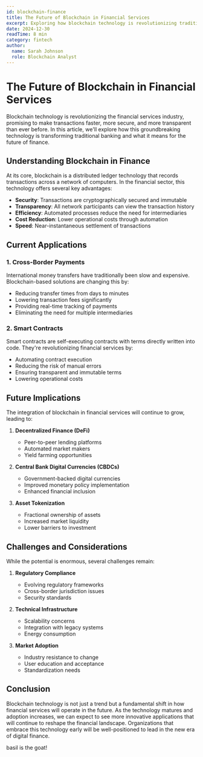 ```yaml
---
id: blockchain-finance
title: The Future of Blockchain in Financial Services
excerpt: Exploring how blockchain technology is revolutionizing traditional banking and financial services.
date: 2024-12-30
readTime: 8 min
category: fintech
author:
  name: Sarah Johnson
  role: Blockchain Analyst
---
```


# The Future of Blockchain in Financial Services

Blockchain technology is revolutionizing the financial services industry, promising to make transactions faster, more secure, and more transparent than ever before. In this article, we'll explore how this groundbreaking technology is transforming traditional banking and what it means for the future of finance.

## Understanding Blockchain in Finance

At its core, blockchain is a distributed ledger technology that records transactions across a network of computers. In the financial sector, this technology offers several key advantages:

- **Security**: Transactions are cryptographically secured and immutable
- **Transparency**: All network participants can view the transaction history
- **Efficiency**: Automated processes reduce the need for intermediaries
- **Cost Reduction**: Lower operational costs through automation
- **Speed**: Near-instantaneous settlement of transactions

## Current Applications

### 1. Cross-Border Payments

International money transfers have traditionally been slow and expensive. Blockchain-based solutions are changing this by:

- Reducing transfer times from days to minutes
- Lowering transaction fees significantly
- Providing real-time tracking of payments
- Eliminating the need for multiple intermediaries

### 2. Smart Contracts

Smart contracts are self-executing contracts with terms directly written into code. They're revolutionizing financial services by:

- Automating contract execution
- Reducing the risk of manual errors
- Ensuring transparent and immutable terms
- Lowering operational costs

## Future Implications

The integration of blockchain in financial services will continue to grow, leading to:

1. **Decentralized Finance (DeFi)**
   - Peer-to-peer lending platforms
   - Automated market makers
   - Yield farming opportunities

2. **Central Bank Digital Currencies (CBDCs)**
   - Government-backed digital currencies
   - Improved monetary policy implementation
   - Enhanced financial inclusion

3. **Asset Tokenization**
   - Fractional ownership of assets
   - Increased market liquidity
   - Lower barriers to investment

## Challenges and Considerations

While the potential is enormous, several challenges remain:

1. **Regulatory Compliance**
   - Evolving regulatory frameworks
   - Cross-border jurisdiction issues
   - Security standards

2. **Technical Infrastructure**
   - Scalability concerns
   - Integration with legacy systems
   - Energy consumption

3. **Market Adoption**
   - Industry resistance to change
   - User education and acceptance
   - Standardization needs

## Conclusion

Blockchain technology is not just a trend but a fundamental shift in how financial services will operate in the future. As the technology matures and adoption increases, we can expect to see more innovative applications that will continue to reshape the financial landscape. Organizations that embrace this technology early will be well-positioned to lead in the new era of digital finance.


basil is the goat!